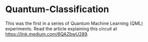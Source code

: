 # Quantum-Classification
This was the first in a series of Quantum Machine Learning (QML) experiments.
Read the article explaining this circuit at https://link.medium.com/6QAZbwU289.
